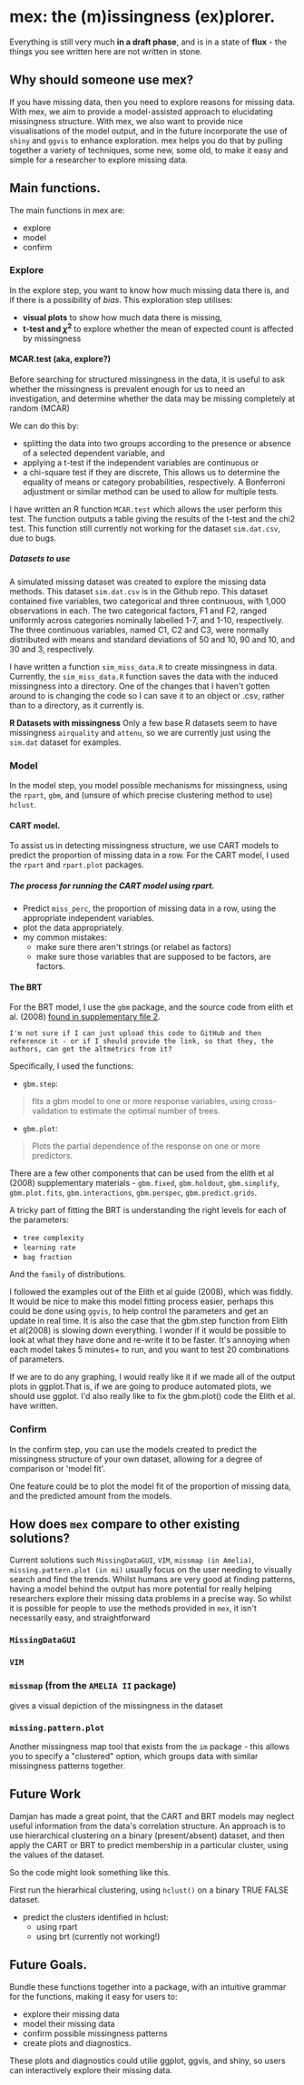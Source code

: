 # mex: the (m)issingness (ex)plorer.

Everything is still very much **in a draft phase**, and is in a state of **flux** - the things you see written here are not written in stone.

## Why should someone use mex?
If you have missing data, then you need to explore reasons for missing data. With mex, we aim to provide a model-assisted approach to elucidating missingness structure.  With mex, we also want to provide nice visualisations of the model output, and in the future incorporate the use of `shiny` and `ggvis` to enhance exploration. mex helps you do that by pulling together a variety of techniques, some new, some old, to make it easy and simple for a researcher to explore missing data. 

## Main functions.
The main functions in mex are:

- explore
- model
- confirm

### Explore
In the explore step, you want to know how much missing data there is, and if there is a possibility of _bias_.  This exploration step utilises:
- **visual plots** to show how much data there is missing, 
- **t-test and $\chi^2$** to explore whether the mean of expected count is affected by missingness

#### MCAR.test (aka, explore?)
Before searching for structured missingness in the data, it is useful to ask whether the missingness is prevalent enough for us to need an investigation, and determine whether the data may be missing completely at random (MCAR)

We can do this by:

- splitting the data into two groups according to the presence or absence of a selected dependent variable, and
- applying a t-test if the independent variables are continuous or
- a chi-square test if they are discrete, 
This allows us to determine the equality of means or category probabilities, respectively. A Bonferroni adjustment or similar method can be used to allow for multiple tests.

I have written an R function `MCAR.test` which allows the user perform this test.  The function outputs a table giving the results of the t-test and the chi2 test.  This function still currently not working for the dataset `sim.dat.csv`, due to bugs.

##### Datasets to use
A simulated missing dataset was created to explore the missing data methods.  This dataset `sim.dat.csv` is in the Github repo. This dataset contained five variables, two categorical and three continuous, with 1,000 observations in each. The two categorical factors, F1 and F2, ranged uniformly across categories nominally labelled 1-7, and 1-10, respectively.  The three continuous variables, named C1, C2 and C3, were normally distributed with means and standard deviations of 50 and 10, 90 and 10, and 30 and 3, respectively.

I have written a function `sim_miss_data.R` to create missingness in data. Currently, the `sim_miss_data.R` function saves the data with the induced missingness into a directory.  One of the changes that I haven't gotten around to is changing the code so I can save it to an object or .csv, rather than to a directory, as it currently is.

**R Datasets with missingness** Only a few base R datasets seem to have missingness `airquality` and `attenu`, so we are currently just using the `sim.dat` dataset for examples.

### Model
In the model step, you model possible mechanisms for missingness, using the `rpart`, `gbm`, and (unsure of which precise clustering method to use) `hclust`.

#### CART model.
To assist us in detecting missingness structure, we use CART models to predict the proportion of missing data in a row. For the CART model, I used the `rpart` and `rpart.plot` packages.

##### The process for running the CART model using rpart.
- Predict `miss_perc`, the proportion of missing data in a row,  using the appropriate independent variables.
- plot the data appropriately.
- my common mistakes:
    + make sure there aren't strings (or relabel as factors)
    + make sure those variables that are supposed to be factors, are factors.


#### The BRT
For the BRT model, I use the `gbm` package, and the source code from elith et al. (2008)  [found in supplementary file 2](http://onlinelibrary.wiley.com/doi/10.1111/j.1365-2656.2008.01390.x/suppinfo). 

```
I'm not sure if I can just upload this code to GitHub and then reference it - or if I should provide the link, so that they, the authors, can get the altmetrics from it?
```

Specifically, I used the functions:
- `gbm.step`:

> fits a gbm model to one or more response variables, using cross-validation to estimate the optimal number of trees.

- `gbm.plot`:

> Plots the partial dependence of the response on one or more predictors.

There are a few other components that can be used from the elith et al (2008) supplementary materials - `gbm.fixed`, `gbm.holdout`, `gbm.simplify`, `gbm.plot.fits`, `gbm.interactions`, `gbm.perspec`, `gbm.predict.grids`. 

A tricky part of fitting the BRT is understanding the right levels for each of the parameters:

- `tree complexity`
- `learning rate`
- `bag fraction`

And the `family` of distributions.

I followed the examples out of the Elith et al guide (2008), which was fiddly.  It would be nice to make this model fitting process easier, perhaps this could be done using `ggvis`, to help control the parameters and get an update in real time.  It is also the case that the gbm.step function from Elith et al(2008) is slowing down everything.  I wonder if it would be possible to look at what they have done and re-write it to be faster.  It's annoying when each model takes 5 minutes+ to run, and you want to test 20 combinations of parameters.

If we are to do any graphing, I would really like it if we made all of the output plots in ggplot.That is, if we are going to produce automated plots, we should use ggplot.  I'd also really like to fix the gbm.plot() code the Elith et al. have written.

### Confirm
In the confirm step, you can use the models created to predict the missingness structure of your own dataset, allowing for a degree of comparison or 'model fit'.

One feature could be to plot the model fit of the proportion of missing data, and the predicted amount from the models.

## How does `mex` compare to other existing solutions?
Current solutions such `MissingDataGUI`, `VIM`, `missmap (in Amelia)`, `missing.pattern.plot (in mi)` usually focus on the user needing to visually search and find the trends. Whilst humans are very good at finding patterns, having a model behind the output has more potential for really helping researchers explore their missing data problems in a precise way.  So whilst it is possible for people to use the methods provided in `mex`, it isn't necessarily easy, and straightforward

### `MissingDataGUI`

### `VIM`

### `missmap` (from the `AMELIA II` package)
gives a visual depiction of the missingness in the dataset

### `missing.pattern.plot` 
Another missingness map tool that exists from the `im` package - this allows you to specify a "clustered" option, which groups data with similar missingness patterns together.

## Future Work
Damjan has made a great point, that the CART and BRT models may neglect useful information from the data's correlation structure.  An approach is to use hierarchical clustering on a binary (present/absent) dataset, and then apply the CART or BRT to predict membership in a particular cluster, using the values of the dataset.

So the code might look something like this.

First run the hierarhical clustering, using `hclust()` on a binary TRUE FALSE dataset.
- predict the clusters identified in hclust:
    + using rpart
    + using brt (currently not working!)

## Future Goals.
Bundle these functions together into a package, with an intuitive grammar for the functions, making it easy for users to:

- explore their missing data
- model their missing data 
- confirm possible missingness patterns 
- create plots and diagnostics. 

These plots and diagnostics could utilie ggplot, ggvis, and shiny, so users can interactively explore their missing data.
